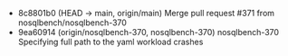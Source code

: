 - 8c8801b0 (HEAD -> main, origin/main) Merge pull request #371 from nosqlbench/nosqlbench-370
- 9ea60914 (origin/nosqlbench-370, nosqlbench-370) nosqlbench-370 Specifying full path to the yaml workload crashes
